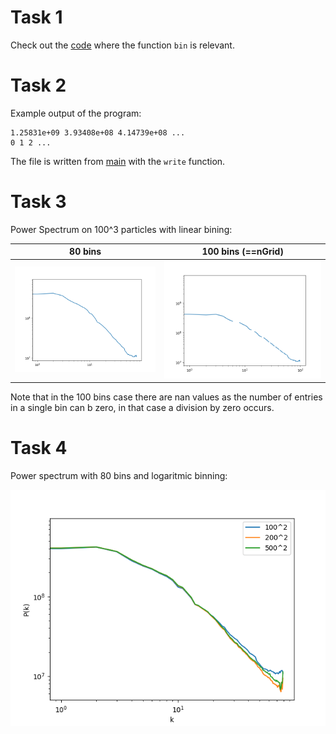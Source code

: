# Task 1

Check out the [code](mass_assignment/src/helpers.cxx) where the function ``bin`` is relevant. 


# Task 2

Example output of the program:

```{bash}
1.25831e+09 3.93408e+08 4.14739e+08 ...
0 1 2 ...
```

The file is written from [main](mass_assignment/src/main.cxx) with the ``write`` function. 

# Task 3

Power Spectrum on 100^3 particles with linear bining:

| 80 bins | 100 bins (==nGrid) |
|----------------|----------------|
| ![power](mass_assignment/out/power_80bins.png)| ![power](mass_assignment/out/power_100bins.png)             |

Note that in the 100 bins case there are nan values as the number of entries in a single bin can b zero, in that case a division by zero occurs.

# Task 4

Power spectrum with 80 bins and logaritmic binning:

![power](mass_assignment/out/power_all.png)